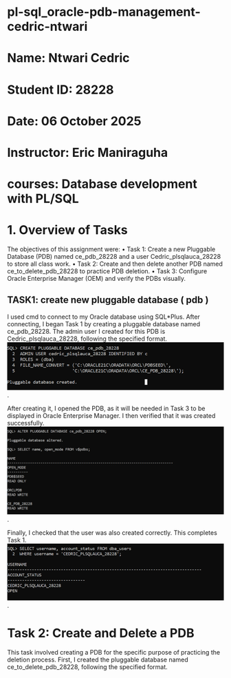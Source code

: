 # pl-sql_oracle-pdb-management-cedric-ntwari
# Name: Ntwari Cedric 
# Student ID: 28228 
# Date: 06 October 2025  
# Instructor: Eric Maniraguha 
# courses: Database development with PL/SQL  

# 1. Overview of Tasks 

The objectives of this assignment were: 
• Task 1: Create a new Pluggable Database (PDB) named ce_pdb_28228 and a user 
Cedric_plsqlauca_28228 to store all class work. 
• Task 2: Create and then delete another PDB named ce_to_delete_pdb_28228 to 
practice PDB deletion. 
• Task 3: Configure Oracle Enterprise Manager (OEM) and verify the PDBs visually.

## TASK1: create new pluggable database ( pdb  ) 
I used cmd to connect to my Oracle database using SQL*Plus. After connecting, I began Task 
1 by creating a pluggable database named ce_pdb_28228. The admin user I created for this 
PDB is Cedric_plsqlauca_28228, following the specified format. 
![database creation](https://github.com/ntwari-cedric/pl-sql_oracle-pdb-management-cedric-ntwari/blob/main/work%201%20(creat).png).

After creating it, I opened the PDB, as it will be needed in Task 3 to be displayed in Oracle 
Enterprise Manager. I then verified that it was created successfully. 
![check if is in](https://github.com/ntwari-cedric/pl-sql_oracle-pdb-management-cedric-ntwari/blob/main/work%201(see).png).

Finally, I checked that the user was also created correctly. This completes Task 1. 
![check if all clear](https://github.com/ntwari-cedric/pl-sql_oracle-pdb-management-cedric-ntwari/blob/main/work1%20(open).png).

# Task 2: Create and Delete a PDB 
This task involved creating a PDB for the specific purpose of practicing the deletion process. 
First, I created the pluggable database named ce_to_delete_pdb_28228, following the 
specified format.

